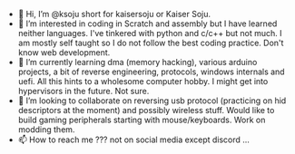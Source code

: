 - 👋 Hi, I’m @ksoju short for kaisersoju or Kaiser Soju.
- 👀 I’m interested in coding in Scratch and assembly but I have learned neither languages. I've tinkered with python and c/c++ but not much. I am mostly self taught so I do not follow the best coding practice. Don't know web development.
- 🌱 I’m currently learning dma (memory hacking), various arduino projects, a bit of reverse engineering, protocols, windows internals and uefi. All this hints to a wholesome computer hobby. I might get into hypervisors in the future. Not sure.
- 💞️ I’m looking to collaborate on reversing usb protocol (practicing on hid descriptors at the moment) and possibly wireless stuff. Would like to build gaming peripherals starting with mouse/keyboards. Work on modding them.
- 📫 How to reach me ??? not on social media except discord ...

<!---
ksoju/ksoju is a ✨ special ✨ repository because its `README.md` (this file) appears on your GitHub profile.
You can click the Preview link to take a look at your changes.

stuff can be stored here that's isn't viewed...
discord: kaisersoju#6903 (only account/no alts)
https://discord.gg/dhRpgj49 EC Discord Channel
https://discord.gg/Kur8ecx5 Project EPO Discord
I'm on both but my privacy settings do not allow any direct messaging
--->
